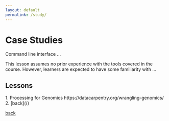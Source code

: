 ```yaml
---
layout: default
permalink: /study/
---
```

<h1> Case Studies</h1>

Command line interface ...

This lesson assumes no prior experience with the tools covered in the course. However, 
learners are expected to have some familiarity with ...

<h2> Lessons </h2>
1. Processing for Genomics https://datacarpentry.org/wrangling-genomics/
2.  
[back](/)

[back](/)
